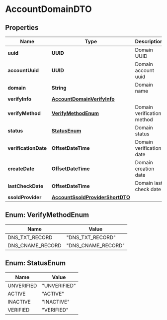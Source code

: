 

# AccountDomainDTO


## Properties

| Name | Type | Description | Notes |
|------------ | ------------- | ------------- | -------------|
|**uuid** | **UUID** | Domain UUID |  [optional] |
|**accountUuid** | **UUID** | Domain account uuid |  [optional] |
|**domain** | **String** | Domain name |  [optional] |
|**verifyInfo** | [**AccountDomainVerifyInfo**](AccountDomainVerifyInfo.md) |  |  [optional] |
|**verifyMethod** | [**VerifyMethodEnum**](#VerifyMethodEnum) | Domain verification method |  [optional] |
|**status** | [**StatusEnum**](#StatusEnum) | Domain status |  [optional] |
|**verificationDate** | **OffsetDateTime** | Domain verification date |  [optional] |
|**createDate** | **OffsetDateTime** | Domain creation date |  [optional] |
|**lastCheckDate** | **OffsetDateTime** | Domain last check date |  [optional] |
|**ssoIdProvider** | [**AccountSsoIdProviderShortDTO**](AccountSsoIdProviderShortDTO.md) |  |  [optional] |



## Enum: VerifyMethodEnum

| Name | Value |
|---- | -----|
| DNS_TXT_RECORD | &quot;DNS_TXT_RECORD&quot; |
| DNS_CNAME_RECORD | &quot;DNS_CNAME_RECORD&quot; |



## Enum: StatusEnum

| Name | Value |
|---- | -----|
| UNVERIFIED | &quot;UNVERIFIED&quot; |
| ACTIVE | &quot;ACTIVE&quot; |
| INACTIVE | &quot;INACTIVE&quot; |
| VERIFIED | &quot;VERIFIED&quot; |



